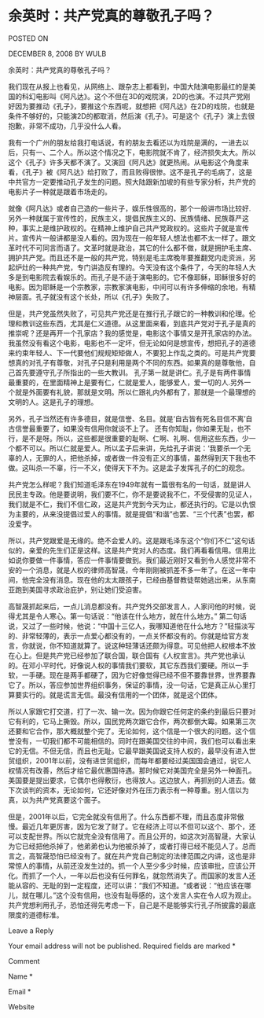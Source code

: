 # 余英时：共产党真的尊敬孔子吗？  
POSTED ON

DECEMBER 8, 2008 BY WULB

余英时：共产党真的尊敬孔子吗？

我们现在从报上也看见，从网络上、跟杂志上都看到，中国大陆演电影最红的是美国的科幻电影叫《阿凡达》。这个不但在3D的戏院演，2D的也演。不过共产党刚好因为要推动《孔子》，要推这个东西呢，就想把《阿凡达》在2D的戏院，也就是条件不够好的，只能演2D的都取消，然后演《孔子》。可是这个《孔子》演上去很抱歉，非常不成功，几乎没什么人看。

我有一个广州的朋友给我打电话说，有的朋友去看还以为戏院是满的，一进去以后，只有一、二个人。所以这个情况之下，电影院就不肯了，经济损失太大。所以这个《孔子》许多天都不演了。又演回《阿凡达》就更热闹。从电影这个角度来看，《孔子》被《阿凡达》给打败了，而且败得很惨。这不是孔子的毛病了，这是中共官方一定要推动孔子发生的问题。照大陆跟新加坡的有些专家分析，共产党的电影片子一种就是跟着市场走的。

就像《阿凡达》或者自己造的一些片子，娱乐性很高的，那个一般讲市场比较好.另外一种就属于宣传性的，民族主义，提倡民族主义的、民族情绪、民族尊严这种，事实上是维护政权的。在精神上维护自己共产党政权的。这些片子就是宣传片。宣传片一般讲都是没人看的。因为现在一般年轻人想法也都不太一样了。跟文革时代不可同言而语了。文革时就是政治，其它的什么都不做，就是拥护毛主席、拥护共产党。而且还不是一般的共产党，特别是毛主席晚年要推翻党内走资派，另起炉灶的一种共产党，专门讲造反有理的。今天没有这个条件了，今天的年轻人大多是到电影院去看娱乐的。而孔子是不适于演电影的。它不像耶稣，耶稣很多好的电影。因为耶稣是一个宗教家，宗教家演电影，中间可以有许多伸缩的余地，有精神层面。孔子就没有这个长处，所以《孔子》失败了。

但是，共产党虽然失败了，可见共产党还是在推行孔子跟它的一种教训和伦理。伦理和教训这些东西，尤其是仁义道德。从这里面来看，到底共产党对于孔子是真的推崇呢？还是再开一个孔家店？我的感觉是，电影这个事情又是开孔家店的办法。我虽然没有看这个电影，电影也不一定坏，但无论如何是想宣传，想把孔子的道德来约束年轻人、下一代要他们规规矩矩做人，不要犯上作乱之类的。可是共产党要想真的对孔子有尊敬，对孔子只是利用是两个不同的东西。如果真的是尊敬他，自己首先要遵守孔子所指出的一些大教训。 孔子第一就是讲仁。孔子是有两件事情最重要的，在里面精神上是要有仁，仁就是爱人，能够爱人，爱一切的人.另外一个就是外面要有礼貌，那就是文明。所以仁跟礼内外都有了，那就是一个最理想的文明的人。这是孔子的理想。

另外，孔子当然还有许多德目，就是信誉、名目。就是‘自古皆有死名目信不离’自古信誉最重要了，如果没有信用你就谈不上了。 还有你知耻，你如果无耻，也不行，是不是呀。所以，这些都是很重要的耻啊、仁啊、礼啊、信用这些东西，少一个都不可以。所以仁就是爱人。所以孟子后来讲，先给孔子讲说：‘我要杀一个无辜的人，无罪的人，把他杀掉，或者做一件没有正义的事情，虽然得到天下我也不做。这叫杀一不辜，行一不义，使得天下不为。这是孟子发挥孔子的仁的观念。

共产党怎么样呢？我们知道毛泽东在1949年就有一篇很有名的一句话，就是讲人民民主专政。他是要说明，我们要不仁，你不是要说我不仁，不受侵害的见证人，我们就是不仁，我们不信仁政，这是共产党到今天为止，都还执行的。它是以仇恨为主要的，从来没提倡过爱人的事情。就是提倡“和谐”也罢、“三个代表”也罢，都没爱字。

所以，共产党跟爱是无缘的。绝不会爱人的。这是跟毛泽东这个“你们不仁”这句话似的，亲爱的先生们正是这样。这是共产党对人的态度。我们再看看信用。信用比如说你要做一件事情，答应一件事情要做到。我们最近刚好又看到令人感觉非常不安的一个消息，就是人权的律师高智晟，今年刚刚被抓差不多一年了。在这一年中间，他完全没有消息。现在他的太太跟孩子，已经由基督教徒帮她逃出来，从东南亚跑到美国寻求政治庇护，别让她们受迫害。

高智晟抓起来后，一点儿消息都没有。共产党外交部发言人，人家问他的时候，说得尤其是令人寒心。第一句话说：“他该在什么地方，就在什么地方。” 第二句话说，又过了一些时候，他说：“中国十三亿人，我哪知道他在什么地方？”轻描淡写的、非常轻薄的，表示一点爱心都没有的，一点关怀都没有的。你就是给官方发言，你就说，你不知道就算了。说这种轻薄话还颇为得意。可见他把人权根本不放在心上。但是共产党已经参加了联合国，联合国有《人权宣言》。共产党也承认的。在邓小平时代，好像说人权的事情我们要软，其它东西我们要硬。所以一手软，一手硬。现在是两手都硬了，因为它好像觉得已经不但不要靠世界，世界要靠它了。所以，答应参加世界组织事务，保证的事情，没一句话，它是真正从心里打算要实行的。就是谎言无信。最没有信用的一个团体，就是这个团体。

所以人家跟它打交道，打了一次、输一次。因为你跟它任何定的条约到最后只要对它有利的，它马上撕毁。所以，国民党两次跟它合作，两次都倒大霉。如果第三次还要和它合作，那大概就整个完了。无论如何，这个信是一个很大的问题。这个信誉没有，一切我们都不可能相信的。同时在跟美国交往的中间，我们也可以看出来它的无信。不但无信，而且也无耻。它最早跟美国说支持人权的，最早没有进入世贸组织，2001年以前，没有进世贸组织，而每年都要经过美国国会通过，说它人权情况有改善，然后才给它最优惠国待遇。那时候它对美国完全是另外一种面孔。美国要是提出要求，它偶尔也得敷衍，也得放人。这边放人，再抓别的人进去。做下次谈判的资本，无论如何，它还好像对外在压力表示有一种尊重。别人信以为真，以为共产党真要这个面子。

但是，2001年以后，它完全就没有信用了。什么东西都不理，而且态度非常傲慢。最近几年更厉害，因为它发了财了。它在经济上可以不但可以这个、那个，还可以支配世界。所以它就完全没有信用了。而且公开的，如这次对高智晟，大家认为它已经把他杀掉了，他弟弟也认为他被杀掉了，或者打得已经不能见人了。总而言之，高智晟恐怕已经没有了。就在共产党自己制定的法律范围之内讲，这也是非常惊人的事情，从前还没发生过的。抓一个人至少多少时候，应该审批，应该公开化。而抓了一个人，一年以后也没有任何罪名，就忽然消失了。而国家的发言人还能从容的、无耻的到一定程度，还可以讲：“我们不知道。“或者说：“他应该在哪儿，就在哪儿。”这个没有信用，也没有耻辱感的，这个发言人实在令人叹为观止。共产党想利用孔子，恐怕还得先考虑一下，自己是不是能够实行孔子所披露的最底限度的道德标准。

Leave a Reply

Your email address will not be published. Required fields are marked *

Comment

Name *

Email *

Website